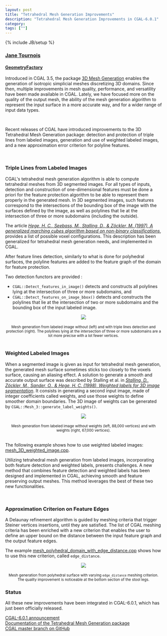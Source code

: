 ```yaml
---
layout: post
title: "Tetrahedral Mesh Generation Improvements"
description: "Tetrahedral Mesh Generation Improvements in CGAL-6.0.1"
category:
tags: [""]
---
```

{% include JB/setup %}

<h3><a href="https://geometryfactory.com/who-we-are/">Jane Tournois</a></h3>
<h4><a href="http://www.geometryfactory.com" target="_blank">GeometryFactory</a></h4>


<p>Introduced in CGAL 3.5, the package
<a href="https://doc.cgal.org/latest/Manual/packages.html#PkgMesh3" text="3D Mesh Generation">3D Mesh Generation</a>
enables the generation of isotropic simplicial meshes discretizing 3D domains.
Since then, multiple improvements in mesh quality, performance, and versatility have been made available in CGAL.
Lately, we have focused more on the quality of the output mesh, the ability of the
mesh generation algorithm to represent the input surface in a more accurate way, and for a wider range of input data types.
</p>

<br>
<p>Recent releases of CGAL have introduced improvements to the 3D Tetrahedral Mesh Generation package:
detection and protection of triple lines from labeled images,
generation and use of weighted labeled images,
and a new approximation error criterion for polyline features.</p>


<br>
<h3>Triple Lines from Labeled Images</h3>

<p>CGAL's tetrahedral mesh generation algorithm is able to compute tetrahedral meshes from 3D segmented images.
For all types of inputs, detection and construction of one-dimensional features must be done a priori for the
feature protection algorithm to be able to represent them properly in the generated mesh.
In 3D segmented images, such features correspond to the intersections of the bounding box of the image with the surfaces
defined by the image, as well as polylines that lie at the intersection of three or more subdomains (including the outside).</p>

<p>The article
<a href="https://opus4.kobv.de/opus4-zib/frontdoor/index/index/docId/274"><i>Hege, H. C., Seebass, M., Stalling, D., & Zöckler, M. (1997),
A generalized marching cubes algorithm based on non-binary classifications</i></a>, provides a list of possible voxel configurations.
This description has been generalized for tetrahedral mesh generation needs, and
implemented in CGAL.</p>

<p>After feature lines detection, similarly to what is done for polyhedral surfaces, the polyline features
are added to the feature graph of the domain for feature protection.</p>

<p>Two detection functors are provided :
<ul>
  <li><code>CGAL::Detect_features_in_image()</code> detects and constructs all
    polylines lying at the intersection of three or more subdomains, and</li>
  <li><code>CGAL::Detect_features_on_image_bbox()</code> detects and constructs the polylines
    that lie at the intersection of two or more subdomains and the bounding box of the input labeled image.</li>
</ul>
</p>

<div style="text-align:center;">
  <a href="../../../../images/mesh3_triple_lines_protection.png"><img src="../../../../images/mesh3_triple_lines_protection.png" style="max-width:80%"/></a><br>
  <br><small>Mesh generation from labeled image without (left)
   and with triple lines detection and protection (right).
   The polylines lying at the intersection of three or more subdomains are
   a lot more precise with a lot fewer vertices.</small>
</div>


<br>
<h3>Weighted Labeled Images</h3>

<p>When a segmented image is given as input for tetrahedral mesh generation,
the generated mesh surface sometimes sticks too closely to the voxels surface, causing an aliasing effect. A solution to generate
a smooth and accurate output surface was described by Stalling et al. in
<a href="https://opus4.kobv.de/opus4-zib/frontdoor/index/index/docId/382"><i>Stalling, D., Zöckler, M., Sander, O., & Hege, H. C. (1998),
Weighted labels for 3D image segmentation</i></a>.
It consists in generating a second input image, made of integer coefficients called weights, and use those weights to define
smoother domain boundaries. The 3D image of weights can be generated by <code>CGAL::Mesh_3::generate_label_weights()</code>.</p>

<div style="text-align:center;">
  <a href="../../../../images/mesh3_weighted_images.png"><img src="../../../../images/mesh3_weighted_images.png" style="max-width:100%"/></a><br>
  <br><small>Mesh generation from labeled image without weights (left, 88,000 vertices)
   and with weights (right, 67,000 vertices).</small>
</div>

<br>
<p>The following example shows how to use weighted labeled images: <a href="https://doc.cgal.org/6.0.1/Mesh_3/Mesh_3_2mesh_3D_weighted_image_8cpp-example.html">mesh_3D_weighted_image.cpp</a>.</p>

<p>Utilizing tetrahedral mesh generation from labeled images, incorporating both feature detection and weighted labels,
presents challenges. A new method that combines feature detection and weighted labels has been
designed and implemented in CGAL, achieving smooth and feature preserving output meshes.
This method leverages the best of these two new functionalities.</p>


<br>
<h3>Approximation Criterion on Feature Edges</h3>

<p>A Delaunay refinement algorithm is guided by meshing criteria that trigger Steiner vertices insertions,
until they are satisfied.
The list of CGAL meshing criteria has been enriched with a new criterion that enables the user to
define an upper bound on the distance between the input feature graph and the output feature edges.</p>

<p>The example <a href="https://doc.cgal.org/6.0.1/Mesh_3/Mesh_3_2mesh_polyhedral_domain_with_edge_distance_8cpp-example.html">
mesh_polyhedral_domain_with_edge_distance.cpp</a> shows how to use this new criterion, called <code>edge_distance</code>.</p>

<div style="text-align:center;">
  <a href="../../../../images/mesh3_edge_distance_stool.png"><img src="../../../../images/mesh3_edge_distance_stool.png" style="max-width:65%"/></a><br>
  <br><small>Mesh generation from polyhedral surface with varying <code>edge_distance</code> meshing criterion.
  The quality improvement is noticeable at the bottom section of the stool legs.</small>
</div>


<h3>Status</h3>

<p>All these new improvements have been integrated in CGAL-6.0.1, which has just been officially released.</p>

<i class="bi bi-book"></i>
<a href="https://www.cgal.org/2024/10/22/cgal601/">CGAL-6.0.1 announcement</a>
<br>
<i class="bi bi-book"></i>
<a href="https://doc.cgal.org/latest/Manual/packages.html#PkgMesh3">Documentation of the Tetrahedral Mesh Generation package</a>
<br>
<i class="bi bi-arrow-down-circle"></i>
<a href="https://github.com/CGAL/cgal/tree/master">CGAL master branch on GitHub</a>
